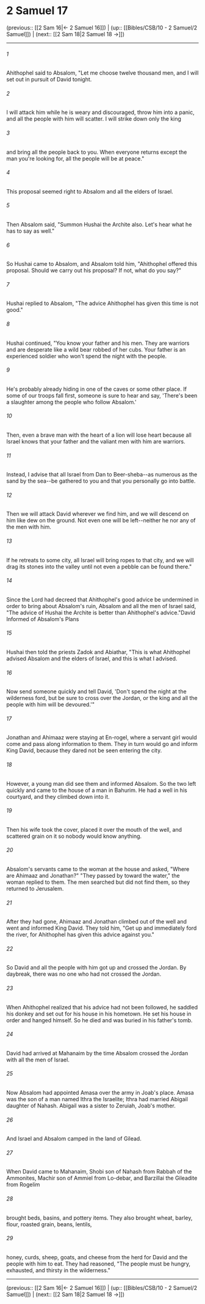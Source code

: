 # 2 Samuel 17

(previous:: [[2 Sam 16|← 2 Samuel 16]]) | (up:: [[Bibles/CSB/10 - 2 Samuel/2 Samuel]]) | (next:: [[2 Sam 18|2 Samuel 18 →]])

***


###### 1 
Ahithophel said to Absalom, "Let me choose twelve thousand men, and I will set out in pursuit of David tonight. 

###### 2 
I will attack him while he is weary and discouraged, throw him into a panic, and all the people with him will scatter. I will strike down only the king 

###### 3 
and bring all the people back to you. When everyone returns except the man you're looking for, all the people will be at peace." 

###### 4 
This proposal seemed right to Absalom and all the elders of Israel. 

###### 5 
Then Absalom said, "Summon Hushai the Archite also. Let's hear what he has to say as well." 

###### 6 
So Hushai came to Absalom, and Absalom told him, "Ahithophel offered this proposal. Should we carry out his proposal? If not, what do you say?" 

###### 7 
Hushai replied to Absalom, "The advice Ahithophel has given this time is not good." 

###### 8 
Hushai continued, "You know your father and his men. They are warriors and are desperate like a wild bear robbed of her cubs. Your father is an experienced soldier who won't spend the night with the people. 

###### 9 
He's probably already hiding in one of the caves or some other place. If some of our troops fall first, someone is sure to hear and say, 'There's been a slaughter among the people who follow Absalom.' 

###### 10 
Then, even a brave man with the heart of a lion will lose heart because all Israel knows that your father and the valiant men with him are warriors. 

###### 11 
Instead, I advise that all Israel from Dan to Beer-sheba--as numerous as the sand by the sea--be gathered to you and that you personally go into battle. 

###### 12 
Then we will attack David wherever we find him, and we will descend on him like dew on the ground. Not even one will be left--neither he nor any of the men with him. 

###### 13 
If he retreats to some city, all Israel will bring ropes to that city, and we will drag its stones into the valley until not even a pebble can be found there." 

###### 14 
Since the Lord had decreed that Ahithophel's good advice be undermined in order to bring about Absalom's ruin, Absalom and all the men of Israel said, "The advice of Hushai the Archite is better than Ahithophel's advice."David Informed of Absalom's Plans 

###### 15 
Hushai then told the priests Zadok and Abiathar, "This is what Ahithophel advised Absalom and the elders of Israel, and this is what I advised. 

###### 16 
Now send someone quickly and tell David, 'Don't spend the night at the wilderness ford, but be sure to cross over the Jordan, or the king and all the people with him will be devoured.'" 

###### 17 
Jonathan and Ahimaaz were staying at En-rogel, where a servant girl would come and pass along information to them. They in turn would go and inform King David, because they dared not be seen entering the city. 

###### 18 
However, a young man did see them and informed Absalom. So the two left quickly and came to the house of a man in Bahurim. He had a well in his courtyard, and they climbed down into it. 

###### 19 
Then his wife took the cover, placed it over the mouth of the well, and scattered grain on it so nobody would know anything. 

###### 20 
Absalom's servants came to the woman at the house and asked, "Where are Ahimaaz and Jonathan?" "They passed by toward the water," the woman replied to them. The men searched but did not find them, so they returned to Jerusalem. 

###### 21 
After they had gone, Ahimaaz and Jonathan climbed out of the well and went and informed King David. They told him, "Get up and immediately ford the river, for Ahithophel has given this advice against you." 

###### 22 
So David and all the people with him got up and crossed the Jordan. By daybreak, there was no one who had not crossed the Jordan. 

###### 23 
When Ahithophel realized that his advice had not been followed, he saddled his donkey and set out for his house in his hometown. He set his house in order and hanged himself. So he died and was buried in his father's tomb. 

###### 24 
David had arrived at Mahanaim by the time Absalom crossed the Jordan with all the men of Israel. 

###### 25 
Now Absalom had appointed Amasa over the army in Joab's place. Amasa was the son of a man named Ithra the Israelite; Ithra had married Abigail daughter of Nahash. Abigail was a sister to Zeruiah, Joab's mother. 

###### 26 
And Israel and Absalom camped in the land of Gilead. 

###### 27 
When David came to Mahanaim, Shobi son of Nahash from Rabbah of the Ammonites, Machir son of Ammiel from Lo-debar, and Barzillai the Gileadite from Rogelim 

###### 28 
brought beds, basins, and pottery items. They also brought wheat, barley, flour, roasted grain, beans, lentils, 

###### 29 
honey, curds, sheep, goats, and cheese from the herd for David and the people with him to eat. They had reasoned, "The people must be hungry, exhausted, and thirsty in the wilderness."

***

(previous:: [[2 Sam 16|← 2 Samuel 16]]) | (up:: [[Bibles/CSB/10 - 2 Samuel/2 Samuel]]) | (next:: [[2 Sam 18|2 Samuel 18 →]])
